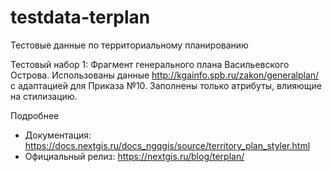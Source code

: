 # testdata-terplan
Тестовые данные по территориальному планированию

Тестовый набор 1: Фрагмент генерального плана Васильевского Острова. Использованы данные http://kgainfo.spb.ru/zakon/generalplan/ с адаптацией для Приказа №10. Заполнены только атрибуты, влияющие на стилизацию.

Подробнее

* Документация: https://docs.nextgis.ru/docs_ngqgis/source/territory_plan_styler.html
* Официальный релиз: https://nextgis.ru/blog/terplan/
